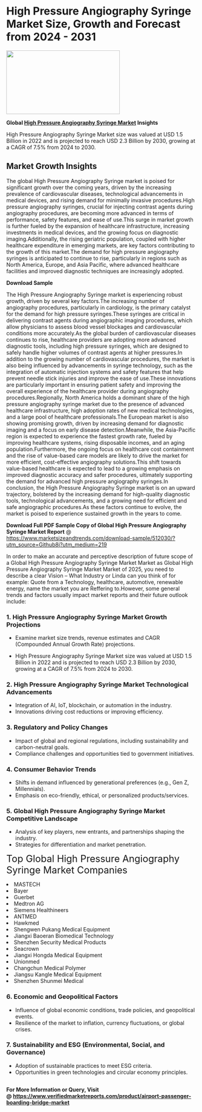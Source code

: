 <H1>High Pressure Angiography Syringe Market Size, Growth and Forecast from 2024 - 2031</H1><img class="aligncenter size-medium wp-image-584254" src="https://thirdeyenews.in/wp-content/uploads/2024/09/Global-Market-Research-300x168.jpeg" alt="" width="300" height="168" /><p><strong>Global&nbsp;<a href="https://www.marketsizeandtrends.com/download-sample/512030/?utm_source=Github8j?utm_medium=219">High Pressure Angiography Syringe Market</a> Insights</strong></p><p>High Pressure Angiography Syringe Market size was valued at USD 1.5 Billion in 2022 and is projected to reach USD 2.3 Billion by 2030, growing at a CAGR of 7.5% from 2024 to 2030.</p><p><h2>Market Growth Insights</h2> <p>The global High Pressure Angiography Syringe market is poised for significant growth over the coming years, driven by the increasing prevalence of cardiovascular diseases, technological advancements in medical devices, and rising demand for minimally invasive procedures.High pressure angiography syringes, crucial for injecting contrast agents during angiography procedures, are becoming more advanced in terms of performance, safety features, and ease of use.This surge in market growth is further fueled by the expansion of healthcare infrastructure, increasing investments in medical devices, and the growing focus on diagnostic imaging.Additionally, the rising geriatric population, coupled with higher healthcare expenditure in emerging markets, are key factors contributing to the growth of this market.The demand for high pressure angiography syringes is anticipated to continue to rise, particularly in regions such as North America, Europe, and Asia Pacific, where advanced healthcare facilities and improved diagnostic techniques are increasingly adopted.</p> <p><strong>Download Sample</strong></p> <p>The High Pressure Angiography Syringe market is experiencing robust growth, driven by several key factors.The increasing number of angiography procedures, particularly in cardiology, is the primary catalyst for the demand for high pressure syringes.These syringes are critical in delivering contrast agents during angiographic imaging procedures, which allow physicians to assess blood vessel blockages and cardiovascular conditions more accurately.As the global burden of cardiovascular diseases continues to rise, healthcare providers are adopting more advanced diagnostic tools, including high pressure syringes, which are designed to safely handle higher volumes of contrast agents at higher pressures.In addition to the growing number of cardiovascular procedures, the market is also being influenced by advancements in syringe technology, such as the integration of automatic injection systems and safety features that help prevent needle stick injuries and improve the ease of use.These innovations are particularly important in ensuring patient safety and improving the overall experience of the healthcare provider during angiography procedures.Regionally, North America holds a dominant share of the high pressure angiography syringe market due to the presence of advanced healthcare infrastructure, high adoption rates of new medical technologies, and a large pool of healthcare professionals.The European market is also showing promising growth, driven by increasing demand for diagnostic imaging and a focus on early disease detection.Meanwhile, the Asia-Pacific region is expected to experience the fastest growth rate, fueled by improving healthcare systems, rising disposable incomes, and an aging population.Furthermore, the ongoing focus on healthcare cost containment and the rise of value-based care models are likely to drive the market for more efficient, cost-effective angiography solutions.This shift towards value-based healthcare is expected to lead to a growing emphasis on improved diagnostic accuracy and safer procedures, ultimately supporting the demand for advanced high pressure angiography syringes.In conclusion, the High Pressure Angiography Syringe market is on an upward trajectory, bolstered by the increasing demand for high-quality diagnostic tools, technological advancements, and a growing need for efficient and safe angiographic procedures.As these factors continue to evolve, the market is poised to experience sustained growth in the years to come.</p> <p><span class=""><strong>Download Full PDF Sample Copy of Global High Pressure Angiography Syringe Market Report</strong> @ <a href="https://www.marketsizeandtrends.com/download-sample/512030/?utm_source=Github8j?utm_medium=219" target="_blank">https://www.marketsizeandtrends.com/download-sample/512030/?utm_source=Github8j?utm_medium=219</a></span></p><p>In order to make an accurate and perceptive description of future scope of a Global&nbsp;High Pressure Angiography Syringe Market Market as Global&nbsp;High Pressure Angiography Syringe Market Market of 2025, you need to describe a clear Vision &ndash; What Industry or Linda can you think of for example: Quote from a Technology, healthcare, automotive, renewable energy, name the market you are Reffering to.However, some general trends and factors usually impact market reports and their future outlook include:</p><h3>1.&nbsp;<strong>High Pressure Angiography Syringe Market Growth Projections</strong></h3><ul><li>Examine market size trends, revenue estimates and CAGR (Compounded Annual Growth Rate) projections.</li><li><p>High Pressure Angiography Syringe Market size was valued at USD 1.5 Billion in 2022 and is projected to reach USD 2.3 Billion by 2030, growing at a CAGR of 7.5% from 2024 to 2030.</p></li></ul><h3>2.&nbsp;<strong>High Pressure Angiography Syringe Market Technological Advancements</strong></h3><ul><li>Integration of AI, IoT, blockchain, or automation in the industry.</li><li>Innovations driving cost reductions or improving efficiency.</li></ul><h3>3.&nbsp;<strong>Regulatory and Policy Changes</strong></h3><ul><li>Impact of global and regional regulations, including sustainability and carbon-neutral goals.</li><li>Compliance challenges and opportunities tied to government initiatives.</li></ul><h3>4.&nbsp;<strong>Consumer Behavior Trends</strong></h3><ul><li>Shifts in demand influenced by generational preferences (e.g., Gen Z, Millennials).</li><li>Emphasis on eco-friendly, ethical, or personalized products/services.</li></ul><h3>5.&nbsp;<strong>Global High Pressure Angiography Syringe Market Competitive Landscape</strong></h3><ul><li>Analysis of key players, new entrants, and partnerships shaping the industry.</li><li>Strategies for differentiation and market penetration.</li></ul><p data-pm-slice="1 1 []"><span style="color: inherit; font-family: inherit; font-size: 25px;">Top Global High Pressure Angiography Syringe Market Companies</span></p><div class="" data-test-id=""><p><li>MASTECH</li><li> Bayer</li><li> Guerbet</li><li> Medtron AG</li><li> Siemens Healthineers</li><li> ANTMED</li><li> Hawkmed</li><li> Shengwen Pukang Medical Equipment</li><li> Jiangxi Baoeran Biomedical Technology</li><li> Shenzhen Security Medical Products</li><li> Seacrown</li><li> Jiangxi Hongda Medical Equipment</li><li> Unionmed</li><li> Changchun Medical Polymer</li><li> Jiangsu Kangle Medical Equipment</li><li> Shenzhen Shunmei Medical</li></p></div><h3>6.&nbsp;<strong>Economic and Geopolitical Factors</strong></h3><ul><li>Influence of global economic conditions, trade policies, and geopolitical events.</li><li>Resilience of the market to inflation, currency fluctuations, or global crises.</li></ul><h3>7.&nbsp;<strong>Sustainability and ESG (Environmental, Social, and Governance)</strong></h3><ul><li>Adoption of sustainable practices to meet ESG criteria.</li><li>Opportunities in green technologies and circular economy principles.</li></ul><h2><strong style="font-size: 14px;">For More Information or Query, Visit @&nbsp;</strong><a style="background-color: #ffffff; font-size: 14px;" href="https://www.marketsizeandtrends.com/report/high-pressure-angiography-syringe-market/" target="_blank">https://www.verifiedmarketreports.com/product/airport-passenger-boarding-bridge-market</a></h2>